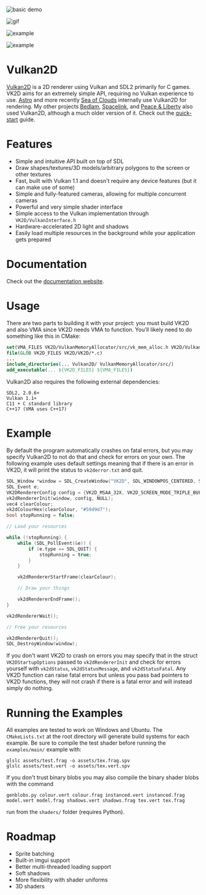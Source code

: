 ![basic demo](https://i.imgur.com/InP0Sou.gif)

![gif](https://github.com/user-attachments/assets/ae0f05fd-7679-4061-ac89-dce66e163232)

![example](https://github.com/user-attachments/assets/186de874-6f2f-47c4-8a58-52c14148bb46)

![example](https://github.com/user-attachments/assets/9a43483b-0bdd-4511-98a3-9ca839b070d5)

Vulkan2D
========
[Vulkan2D](https://github.com/PaoloMazzon/Vulkan2D) is a 2D renderer using Vulkan and SDL2 primarily for C games. VK2D aims for an extremely
simple API, requiring no Vulkan experience to use. [Astro](https://github.com/PaoloMazzon/Astro)
and more recently [Sea of Clouds](https://devplo.itch.io/sea-of-clouds) internally use Vulkan2D for
rendering. My other projects [Bedlam](https://github.com/PaoloMazzon/Bedlam), 
[Spacelink](https://github.com/PaoloMazzon/Spacelink), and
[Peace & Liberty](https://github.com/PaoloMazzon/PeacenLiberty) also used Vulkan2D, although
a much older version of it. Check out the [quick-start](docs/QuickStart.md) guide.

Features
========

 + Simple and intuitive API built on top of SDL
 + Draw shapes/textures/3D models/arbitrary polygons to the screen or other textures
 + Fast, built with Vulkan 1.1 and doesn't require any device features (but it can make use of some)
 + Simple and fully-featured cameras, allowing for multiple concurrent cameras
 + Powerful and very simple shader interface
 + Simple access to the Vulkan implementation through `VK2D/VulkanInterface.h`
 + Hardware-accelerated 2D light and shadows
 + Easily load multiple resources in the background while your application gets prepared

Documentation
=============
Check out the [documentation website](https://paolomazzon.github.io/Vulkan2D/index.html).

Usage
=====
There are two parts to building it with your project: you must build VK2D and also VMA since
VK2D needs VMA to function. You'll likely need to do something like this in CMake:

```cmake
set(VMA_FILES VK2D/VulkanMemoryAllocator/src/vk_mem_alloc.h VK2D/VulkanMemoryAllocator/src/VmaUsage.cpp)
file(GLOB VK2D_FILES VK2D/VK2D/*.c)
...
include_directories(... Vulkan2D/ VulkanMemoryAllocator/src/)
add_executable(... ${VK2D_FILES} ${VMA_FILES})
```

Vulkan2D also requires the following external dependencies:

    SDL2, 2.0.6+
    Vulkan 1.1+
    C11 + C standard library
    C++17 (VMA uses C++17)

Example
=======

By default the program automatically crashes on fatal errors, but you may specify Vulkan2D to not do
that and check for errors on your own. The following example uses default settings meaning that if there
is an error in VK2D, it will print the status to `vk2derror.txt` and quit. 

```c
SDL_Window *window = SDL_CreateWindow("VK2D", SDL_WINDOWPOS_CENTERED, SDL_WINDOWPOS_CENTERED, WINDOW_WIDTH, WINDOW_HEIGHT, SDL_WINDOW_VULKAN);
SDL_Event e;
VK2DRendererConfig config = {VK2D_MSAA_32X, VK2D_SCREEN_MODE_TRIPLE_BUFFER, VK2D_FILTER_TYPE_NEAREST};
vk2dRendererInit(window, config, NULL);
vec4 clearColour;
vk2dColourHex(clearColour, "#59d9d7");
bool stopRunning = false;

// Load your resources

while (!stopRunning) {
    while (SDL_PollEvent(&e)) {
        if (e.type == SDL_QUIT) {
            stopRunning = true;
        }
    }

    vk2dRendererStartFrame(clearColour);

    // Draw your things

    vk2dRendererEndFrame();
}

vk2dRendererWait();

// Free your resources

vk2dRendererQuit();
SDL_DestroyWindow(window);
```

If you don't want VK2D to crash on errors you may specify that in the struct `VK2DStartupOptions` passed to
`vk2dRendererInit` and check for errors yourself with `vk2dStatus`, `vk2dStatusMessage`, and
`vk2dStatusFatal`. Any VK2D function can raise fatal errors but unless you pass bad pointers
to VK2D functions, they will not crash if there is a fatal error and will instead simply do
nothing.

Running the Examples
====================
All examples are tested to work on Windows and Ubuntu. The `CMakeLists.txt` at the root
directory will generate build systems for each example. Be sure to compile the test 
shader before running the `examples/main/` example with:

    glslc assets/test.frag -o assets/tex.frag.spv
    glslc assets/test.vert -o assets/tex.vert.spv

If you don't trust binary blobs you may also compile the binary shader blobs with the command

    genblobs.py colour.vert colour.frag instanced.vert instanced.frag model.vert model.frag shadows.vert shadows.frag tex.vert tex.frag

run from the `shaders/` folder (requires Python).

Roadmap
=======

 + Sprite batching
 + Built-in imgui support
 + Better multi-threaded loading support
 + Soft shadows
 + More flexibility with shader uniforms
 + 3D shaders
